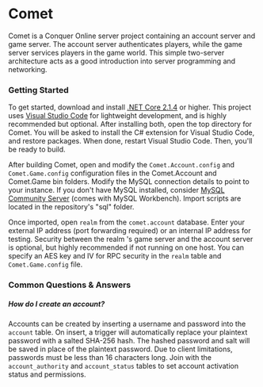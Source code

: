 # Comet
Comet is a Conquer Online server project containing an account server and game server. The account server authenticates players, while the game server services players in the game world. This simple two-server architecture acts as a good introduction into server programming and networking. 

### Getting Started
To get started, download and install [.NET Core 2.1.4](https://www.microsoft.com/net/download/dotnet-core/2.1) or higher. This project uses [Visual Studio Code](https://code.visualstudio.com/) for lightweight development, and is highly recommended but optional. After installing both, open the top directory for Comet. You will be asked to install the C# extension for Visual Studio Code, and restore packages. When done, restart Visual Studio Code. Then, you'll be ready to build.

After building Comet, open and modify the `Comet.Account.config` and `Comet.Game.config` configuration files in the Comet.Account and Comet.Game bin folders. Modify the MySQL connection details to point to your instance. If you don't have MySQL installed, consider [MySQL Community Server](https://dev.mysql.com/downloads/mysql/) (comes with MySQL Workbench). Import scripts are located in the repository's "sql" folder.

Once imported, open `realm` from the `comet.account` database. Enter your external IP address (port forwarding required) or an internal IP address for testing. Security between the realm 's game server and the account server is optional, but highly recommended if not running on one host. You can specify an AES key and IV for RPC security in the `realm` table and `Comet.Game.config` file.

### Common Questions & Answers

##### How do I create an account?

Accounts can be created by inserting a username and password into the `account` table. On insert, a trigger will automatically replace your plaintext password with a salted SHA-256 hash. The hashed password and salt will be saved in place of the plaintext password. Due to client limitations, passwords must be less than 16 characters long. Join with the `account_authority` and `account_status` tables to set account activation status and permissions.
